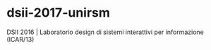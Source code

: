 # dsii-2017-unirsm
DSII 2016 | Laboratorio design di sistemi interattivi per informazione (ICAR/13) 
